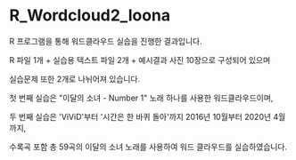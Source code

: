 # R_Wordcloud2_loona

R 프로그램을 통해 워드클라우드 실습을 진행한 결과입니다.

R 파일 1개 + 실습용 텍스트 파일 2개 + 예시결과 사진 10장으로 구성되어 있으며

실습문제 또한 2개로 나뉘어져 있습니다.



첫 번째 실습은 "이달의 소녀 - Number 1" 노래 하나를 사용한 워드클라우드이며, 

두 번째 실습은 'ViViD'부터 '시간은 한 바퀴 돌아'까지 2016년 10월부터 2020년 4월까지, 

수록곡 포함 총 59곡의 이달의 소녀 노래를 사용하여 워드 클라우드를 실습하였습니다.
